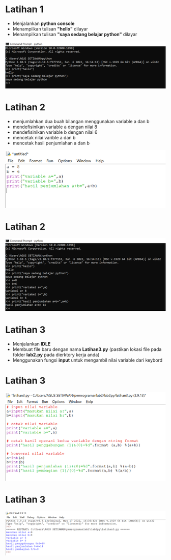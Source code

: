 # Latihan 1
- Menjalankan **python console**
- Menampilkan tulisan **"hello"** dilayar
- Menampilkan tulisan **"saya sedang belajar python"** dilayar

![gambar](gambar/py1.png)

# Latihan 2
- menjumlahkan dua buah bilangan menggunakan variable a dan b
- mendefisinikan variable a dengan nilai 8
- mendefisinikan variable b dengan nilai 6
- mencetak nilai varible a dan b
- mencetak hasil penjumlahan a dan b

 ![gambar](gambar/py2.png)

# Latihan 2

![gambar](gambar/py3.png)

# Latihan 3

- Menjalankan **IDLE**
- Membuat file baru dengan nama **Latihan3.py** (pastikan lokasi file pada folder **lab2.py** pada dierktory kerja anda)
- Menggunakan fungsi **input** untuk mengambil nilai variable dari keybord

# Latihan 3

![gambar](gambar/py4.png)

# Latihan 3

![gambar](gambar/py5.png)
